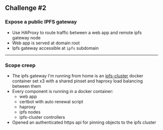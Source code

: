 ## Challenge #2

### Expose a public IPFS gateway

- Use HAProxy to route traffic between a web app and remote ipfs gateway node
- Web app is served at domain root
- Ipfs gateway accessible at `ipfs` subdomain 

------------------

### Scope creep

- The ipfs gateway I'm running from home is an [ipfs-cluster](https://ipfscluster.io) docker container set x3 with a shared pinset and haproxy load balancing between them
- Every component is running in a docker container:
    - web app
    - certbot with auto renewal script
    - haproxy
    - ipfs nodes
    - ipfs-cluster controllers
- Opened an authenticated https api for pinning objects to the ipfs cluster

